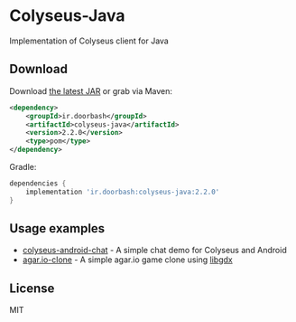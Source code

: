 # Colyseus-Java

Implementation of Colyseus client for Java

## Download

Download [the latest JAR](https://github.com/doorbash/colyseus-java/releases/latest) or grab via Maven:

```xml
<dependency>
    <groupId>ir.doorbash</groupId>
    <artifactId>colyseus-java</artifactId>
    <version>2.2.0</version>
    <type>pom</type>
</dependency>
```

Gradle: 
```groovy
dependencies {
    implementation 'ir.doorbash:colyseus-java:2.2.0'
}
```

## Usage examples
- [colyseus-android-chat](https://github.com/doorbash/colyseus-android-chat) - A simple chat demo for Colyseus and Android
- [agar.io-clone](https://github.com/doorbash/agar.io-clone) - A simple agar.io game clone using [libgdx](https://libgdx.badlogicgames.com/)

## License

MIT
